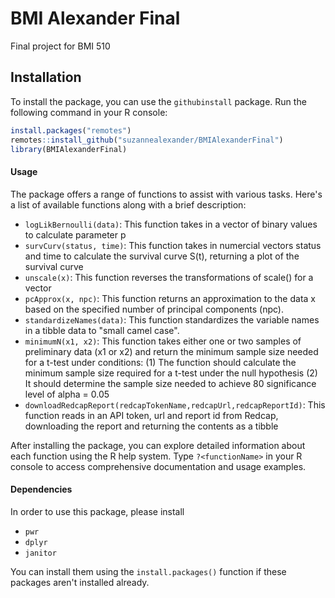 # BMI Alexander Final
Final project for BMI 510

## Installation

To install the package, you can use the `githubinstall` package. Run the following command in your R console:

```R
install.packages("remotes")
remotes::install_github("suzannealexander/BMIAlexanderFinal")
library(BMIAlexanderFinal)
```

#### Usage
The package offers a range of functions to assist with various tasks. Here's a list of available functions along with a brief description:

- `logLikBernoulli(data)`: This function takes in a vector of binary values to calculate parameter p
- `survCurv(status, time)`: This function takes in numercial vectors status and time to calculate the survival curve S(t), returning a plot of the survival curve
- `unscale(x)`: This function reverses the transformations of scale() for a vector
- `pcApprox(x, npc)`: This function returns an approximation to the data x based on the specified number of principal components (npc).
- `standardizeNames(data)`: This function standardizes the variable names in a tibble data to "small camel case".
- `minimumN(x1, x2)`: This function takes either one or two samples of preliminary data (x1 or x2) and return the minimum sample size needed for a t-test under conditions: (1) The function should calculate the minimum sample size required for a t-test under the null hypothesis (2) It should determine the sample size needed to achieve 80 significance level of alpha = 0.05
- `downloadRedcapReport(redcapTokenName,redcapUrl,redcapReportId)`: This function reads in an API token, url and report id from Redcap, downloading the report and returning the contents as a tibble

After installing the package, you can explore detailed information about each function using the R help system. Type `?<functionName>` in your R console to access comprehensive documentation and usage examples.

#### Dependencies
In order to use this package, please install

- `pwr`
- `dplyr`
- `janitor`

You can install them using the `install.packages()` function if these packages aren't installed already.


